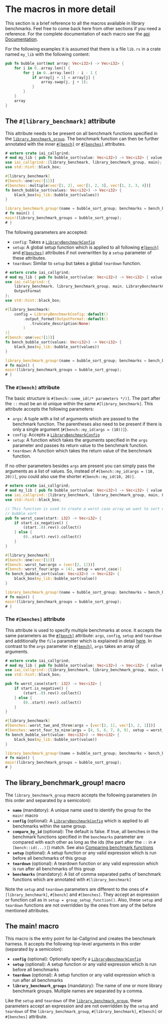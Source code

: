 # The macros in more detail

This section is a brief reference to all the macros available in library
benchmarks. Feel free to come back here from other sections if you need a
reference. For the complete documentation of each macro see the [api
Documentation](https://docs.rs/iai-callgrind/0.14.0/iai_callgrind/).

For the following examples it is assumed that there is a file `lib.rs` in a
crate named `my_lib` with the following content:

```rust
pub fn bubble_sort(mut array: Vec<i32>) -> Vec<i32> {
    for i in 0..array.len() {
        for j in 0..array.len() - i - 1 {
            if array[j + 1] < array[j] {
                array.swap(j, j + 1);
            }
        }
    }
    array
}
```

## The `#[library_benchmark]` attribute

This attribute needs to be present on all benchmark functions specified in the
[`library_benchmark_group`](#the-library_benchmark_group-macro). The benchmark
function can then be further annotated with the inner
[`#[bench]`](#the-bench-attribute) or [`#[benches]`](#the-benches-attribute)
attributes.

```rust
# extern crate iai_callgrind;
# mod my_lib { pub fn bubble_sort(value: Vec<i32>) -> Vec<i32> { value } }
use iai_callgrind::{library_benchmark, library_benchmark_group, main};
use std::hint::black_box;

#[library_benchmark]
#[bench::one(vec![1])]
#[benches::multiple(vec![1, 2], vec![1, 2, 3], vec![1, 2, 3, 4])]
fn bench_bubble_sort(values: Vec<i32>) -> Vec<i32> {
    black_box(my_lib::bubble_sort(values))
}

library_benchmark_group!(name = bubble_sort_group; benchmarks = bench_bubble_sort);
# fn main() {
main!(library_benchmark_groups = bubble_sort_group);
# }
```

The following parameters are accepted:

- `config`: Takes a
  [`LibraryBenchmarkConfig`](https://docs.rs/iai-callgrind/0.14.0/iai_callgrind/struct.LibraryBenchmarkConfig.html)
- `setup`: A global setup function which is applied to all following [`#[bench]`](#the-bench-attribute)
  and [`#[benches]`](#the-benches-attribute) attributes if not overwritten by a `setup` parameter of these
  attributes.
- `teardown`: Similar to `setup` but takes a global `teardown` function.

```rust
# extern crate iai_callgrind;
# mod my_lib { pub fn bubble_sort(value: Vec<i32>) -> Vec<i32> { value } }
use iai_callgrind::{
    library_benchmark, library_benchmark_group, main, LibraryBenchmarkConfig,
    OutputFormat
};
use std::hint::black_box;

#[library_benchmark(
    config = LibraryBenchmarkConfig::default()
        .output_format(OutputFormat::default()
           .truncate_description(None)
        )
)]
#[bench::one(vec![1])]
fn bench_bubble_sort(values: Vec<i32>) -> Vec<i32> {
    black_box(my_lib::bubble_sort(values))
}

library_benchmark_group!(name = bubble_sort_group; benchmarks = bench_bubble_sort);
# fn main() {
main!(library_benchmark_groups = bubble_sort_group);
# }
```

### The `#[bench]` attribute

The basic structure is `#[bench::some_id(/* parameters */)]`. The part after the
`::` must be an id unique within the same `#[library_benchmark]`. This attribute
accepts the following parameters:

- `args`: A tuple with a list of arguments which are passed to the
  benchmark function. The parentheses also need to be present if there is only a
  single argument (`#[bench::my_id(args = (10))]`).
- `config`: Accepts a
  [`LibraryBenchmarkConfig`](https://docs.rs/iai-callgrind/0.14.0/iai_callgrind/struct.LibraryBenchmarkConfig.html)
- `setup`: A function which takes the arguments specified in the `args`
  parameter and passes its return value to the benchmark function.
- `teardown`: A function which takes the return value of the benchmark function.

If no other parameters besides `args` are present you can simply pass the
arguments as a list of values. So, instead of `#[bench::my_id(args = (10,
20))]`, you could also use the shorter `#[bench::my_id(10, 20)]`.

```rust
# extern crate iai_callgrind;
# mod my_lib { pub fn bubble_sort(value: Vec<i32>) -> Vec<i32> { value } }
use iai_callgrind::{library_benchmark, library_benchmark_group, main, LibraryBenchmarkConfig};
use std::hint::black_box;

// This function is used to create a worst case array we want to sort with our implementation of
// bubble sort
pub fn worst_case(start: i32) -> Vec<i32> {
    if start.is_negative() {
        (start..0).rev().collect()
    } else {
        (0..start).rev().collect()
    }
}

#[library_benchmark]
#[bench::one(vec![1])]
#[bench::worst_two(args = (vec![2, 1]))]
#[bench::worst_four(args = (4), setup = worst_case)]
fn bench_bubble_sort(value: Vec<i32>) -> Vec<i32> {
    black_box(my_lib::bubble_sort(value))
}

library_benchmark_group!(name = bubble_sort_group; benchmarks = bench_bubble_sort);
# fn main() {
main!(library_benchmark_groups = bubble_sort_group);
# }
```

### The `#[benches]` attribute

This attribute is used to specify multiple benchmarks at once. It accepts the
same parameters as the [`#[bench]`](#the-bench-attribute) attribute: `args`,
`config`, `setup` and `teardown` and additionally the `file` parameter which is
explained in detail [here](./multiple_benches.md). In contrast to the `args`
parameter in [`#[bench]`](#the-bench-attribute), `args` takes an array of
arguments.

```rust
# extern crate iai_callgrind;
# mod my_lib { pub fn bubble_sort(value: Vec<i32>) -> Vec<i32> { value } }
use iai_callgrind::{library_benchmark, library_benchmark_group, main, LibraryBenchmarkConfig};
use std::hint::black_box;

pub fn worst_case(start: i32) -> Vec<i32> {
    if start.is_negative() {
        (start..0).rev().collect()
    } else {
        (0..start).rev().collect()
    }
}

#[library_benchmark]
#[benches::worst_two_and_three(args = [vec![2, 1], vec![3, 2, 1]])]
#[benches::worst_four_to_nine(args = [4, 5, 6, 7, 8, 9], setup = worst_case)]
fn bench_bubble_sort(value: Vec<i32>) -> Vec<i32> {
    black_box(my_lib::bubble_sort(value))
}

library_benchmark_group!(name = bubble_sort_group; benchmarks = bench_bubble_sort);
# fn main() {
main!(library_benchmark_groups = bubble_sort_group);
# }
```

## The library_benchmark_group! macro

The `library_benchmark_group` macro accepts the following parameters (in this
order and separated by a semicolon):

- __`name`__ (mandatory): A unique name used to identify the group for the
  `main!` macro
- __`config`__ (optional): A
  [`LibraryBenchmarkConfig`](https://docs.rs/iai-callgrind/0.14.0/iai_callgrind/struct.LibraryBenchmarkConfig.html)
  which is applied to all benchmarks within the same group.
- __`compare_by_id`__ (optional): The default is false. If true, all benches in
  the benchmark functions specified in the `benchmarks` parameter are compared
  with each other as long as the ids (the part after the `::` in
  `#[bench::id(...)]`) match. See also [Comparing benchmark
  functions](./compare_by_id.md)
- __`setup`__ (optional): A setup function or any valid expression which is run
  before all benchmarks of this group
- __`teardown`__ (optional): A teardown function or any valid expression which
  is run after all benchmarks of this group
- __`benchmarks`__ (mandatory): A list of comma separated paths of benchmark
  functions which are annotated with `#[library_benchmark]`

Note the `setup` and `teardown` parameters are different to the ones of
`#[library_benchmark]`, `#[bench]` and `#[benches]`. They accept an expression
or function call as in `setup = group_setup_function()`. Also, these `setup` and
`teardown` functions are not overridden by the ones from any of the before
mentioned attributes.

## The main! macro

This macro is the entry point for Iai-Callgrind and creates the benchmark
harness. It accepts the following top-level arguments in this order (separated
by a semicolon):

- __`config`__ (optional): Optionally specify a
  [`LibraryBenchmarkConfig`](https://docs.rs/iai-callgrind/0.14.0/iai_callgrind/struct.LibraryBenchmarkConfig.html)
- __`setup`__ (optional): A setup function or any valid expression which is run
  before all benchmarks
- __`teardown`__ (optional): A setup function or any valid expression which is
  run after all benchmarks
- __`library_benchmark_groups`__ (mandatory): The name of one or more library
  benchmark groups. Multiple names are separated by a comma.

Like the `setup` and `teardown` of the
[`library_benchmark_group`](#the-library_benchmark_group-macro), these
parameters accept an expression and are not overridden by the `setup` and
`teardown` of the `library_benchmark_group`, `#[library_benchmark]`, `#[bench]`
or `#[benches]` attribute.
